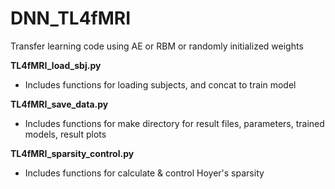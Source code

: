 # DNN_TL4fMRI
Transfer learning code using AE or RBM or randomly initialized weights 

**TL4fMRI_load_sbj.py**
-  Includes functions for loading subjects, and concat to train model

**TL4fMRI_save_data.py**
-  Includes functions for make directory for result files, parameters, trained models, result plots

**TL4fMRI_sparsity_control.py**
-  Includes functions for calculate & control Hoyer's sparsity 
